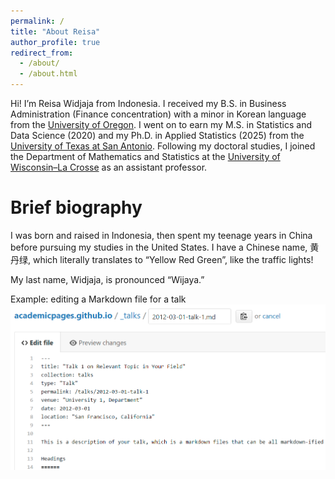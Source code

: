 ```yaml
---
permalink: /
title: "About Reisa"
author_profile: true
redirect_from: 
  - /about/
  - /about.html
---
```


Hi! I’m Reisa Widjaja from Indonesia. I received my B.S. in Business Administration (Finance concentration) with a minor in Korean language from the [University of Oregon](https://www.uoregon.edu/). I went on to earn my M.S. in Statistics and Data Science (2020) and my Ph.D. in Applied Statistics (2025) from the [University of Texas at San Antonio](https://www.utsa.edu/). Following my doctoral studies, I joined the Department of Mathematics and Statistics at the [University of Wisconsin–La Crosse](https://www.uwlax.edu/) as an assistant professor.

Brief biography
======

I was born and raised in Indonesia, then spent my teenage years in China before pursuing my studies in the United States. I have a Chinese name, 黄丹绿, which literally translates to “Yellow Red Green”, like the traffic lights!

My last name, Widjaja, is pronounced “Wijaya.”




Example: editing a Markdown file for a talk
![Editing a Markdown file for a talk](/images/editing-talk.png)
